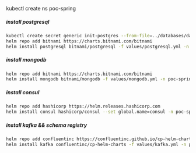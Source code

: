 kubectl create ns poc-spring

##### install postgresql
```bash
kubectl create secret generic init-postgres --from-file=../databases/data/postgres-entrypoint/init-postgres.sql -n poc-spring 
helm repo add bitnami https://charts.bitnami.com/bitnami
helm install postgresql bitnami/postgresql -f values/postgresql.yml -n poc-spring --version 10.2.4
```

##### install mongodb
```bash
helm repo add bitnami https://charts.bitnami.com/bitnami
helm install mongodb bitnami/mongodb -f values/mongodb.yml -n poc-spring --version 10.5.0
```

##### install consul
```bash
helm repo add hashicorp https://helm.releases.hashicorp.com
helm install consul hashicorp/consul --set global.name=consul -n poc-spring --version 0.20.1
```

##### install kafka && schema registry
```bash
helm repo add confluentinc https://confluentinc.github.io/cp-helm-charts/
helm install kafka confluentinc/cp-helm-charts -f values/kafka.yml -n poc-spring --version 0.6.0
```


